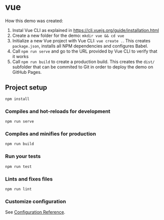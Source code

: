 # vue

How this demo was created:

1. Instal Vue CLI as explained in https://cli.vuejs.org/guide/installation.html
2. Create a new folder for the demo: `mkdir vue && cd vue`
3. Initialize a new Vue project with Vue CLI: `vue create .`. This creates `package.json`, installs all NPM dependencies and configures Babel.
4. Call `npm run serve` and go to the URL provided by Vue CLI to verify that it works
5. Call `npm run build` to create a production build. This creates the `dist/` subfolder that can be commited to Git in order to deploy the demo on GitHub Pages.

## Project setup
```
npm install
```

### Compiles and hot-reloads for development
```
npm run serve
```

### Compiles and minifies for production
```
npm run build
```

### Run your tests
```
npm run test
```

### Lints and fixes files
```
npm run lint
```

### Customize configuration
See [Configuration Reference](https://cli.vuejs.org/config/).
